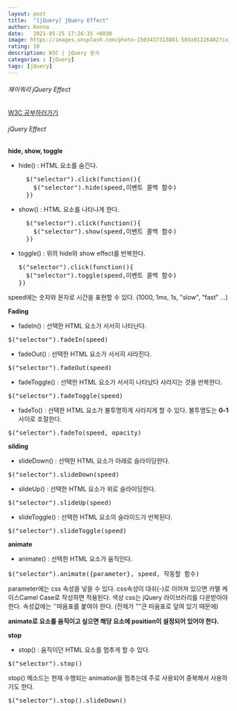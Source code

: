 ```yaml
---
layout: post
title:  "[jQuery] jQuery Effect"
author: Kenna
date:   2021-05-25 17:26:35 +0830
image: https://images.unsplash.com/photo-1503437313881-503a91226402?ixid=MnwxMjA3fDB8MHxzZWFyY2h8MTR8fGNvZGV8ZW58MHx8MHx8&ixlib=rb-1.2.1&auto=format&fit=crop&w=500&q=60
rating: 10
description: W3C | jQuery 문서
categories : [jQuery]
tags: [jQuery]
---
```


###### 제이쿼리 jQuery Effect
[W3C 공부하러가기]("https://www.w3schools.com/jquery")

###### jQuery Effect

**hide, show, toggle**<br>

- hide() : HTML 요소를 숨긴다.

  <pre>
    $("selector").click(function(){
      $("selector").hide(speed,이벤트 콜백 함수)
    })
  </pre>

- show() : HTML 요소를 나타나게 한다.

  <pre>
    $("selector").click(function(){
      $("selector").show(speed,이벤트 콜백 함수)
    })
  </pre>

- toggle() : 위의 hide와 show effect를 반복한다.

  <pre>
  $("selector").click(function(){
    $("selector").toggle(speed,이벤트 콜백 함수)
  })
  </pre>

speed에는 숫자와 문자로 시간을 표현할 수 있다. (1000, 1ms, 1s, "slow", "fast" ...)

**Fading**<br>

- fadeIn() : 선택한 HTML 요소가 서서히 나타난다.

<pre>
$("selector").fadeIn(speed)
</pre>

- fadeOut() : 선택한 HTML 요소가 서서히 사라진다.

<pre>
$("selector").fadeOut(speed)
</pre>

- fadeToggle() : 선택한 HTML 요소가 서서히 나타났다 사라지는 것을 반복한다.

<pre>
$("selector").fadeToggle(speed)
</pre>

- fadeTo() : 선택한 HTML 요소가 불투명하게 사라지게 할 수 있다. 불투명도는 **0-1**사이로 조절한다.

<pre>
$("selector").fadeTo(speed, opacity)
</pre>

**silding**<br>

- slideDown() : 선택한 HTML 요소가 아래로 슬라이딩한다.

<pre>
$("selector").slideDown(speed)
</pre>

- slideUp() : 선택한 HTML 요소가 위로 슬라이딩한다.

<pre>
$("selector").slideUp(speed)
</pre>

- slideToggle() : 선택한 HTML 요소의 슬라이드가 반복된다.

<pre>
$("selector").slideToggle(speed)
</pre>

**animate**<br>

- animate() : 선택한 HTML 요소가 움직인다.

<pre>
$("selector").animate({parameter}, speed, 작동할 함수)
</pre>

parameter에는 css 속성을 넣을 수 있다.
css속성이 대쉬(-)로 이어져 있으면 카멜 케이스Camel Case로 작성하면 적용된다.
색상 css는 jQuery 라이브러리를 다운받아야 한다.
속성값에는 ''따옴표를 붙여야 한다. (전체가 ""큰 따옴표로 덮여 있기 때문에)

**animate로 요소를 움직이고 싶으면 해당 요소에 position이 설정되어 있어야 한다.**

**stop**<br>

- stop() : 움직이던 HTML 요소를 멈추게 할 수 있다.

<pre>
$("selector").stop()
</pre>

stop() 메소드는 현재 수행되는 animation을 멈추는데 주로 사용되어 중복해서 사용하기도 한다.

<pre>
$("selector").stop().slideDown()
</pre>



